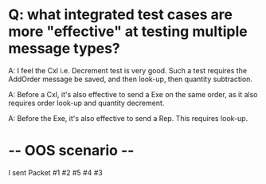 # Q: what integrated test cases are more "effective" at testing multiple message types?

A: I feel the Cxl i.e. Decrement test is very good. Such a test requires the AddOrder message be saved, and then look-up, then quantity subtraction.

A: Before a Cxl, it's also effective to send a Exe on the same order, as it also requires order look-up and quantity decrement.

A: Before the Exe, it's also effective to send a Rep. This requires look-up.

# -- OOS scenario --
I sent Packet #1 #2 #5 #4 #3